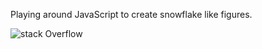 Playing around JavaScript to create snowflake like figures.

![stack Overflow](http://lmsotfy.com/so.png)
